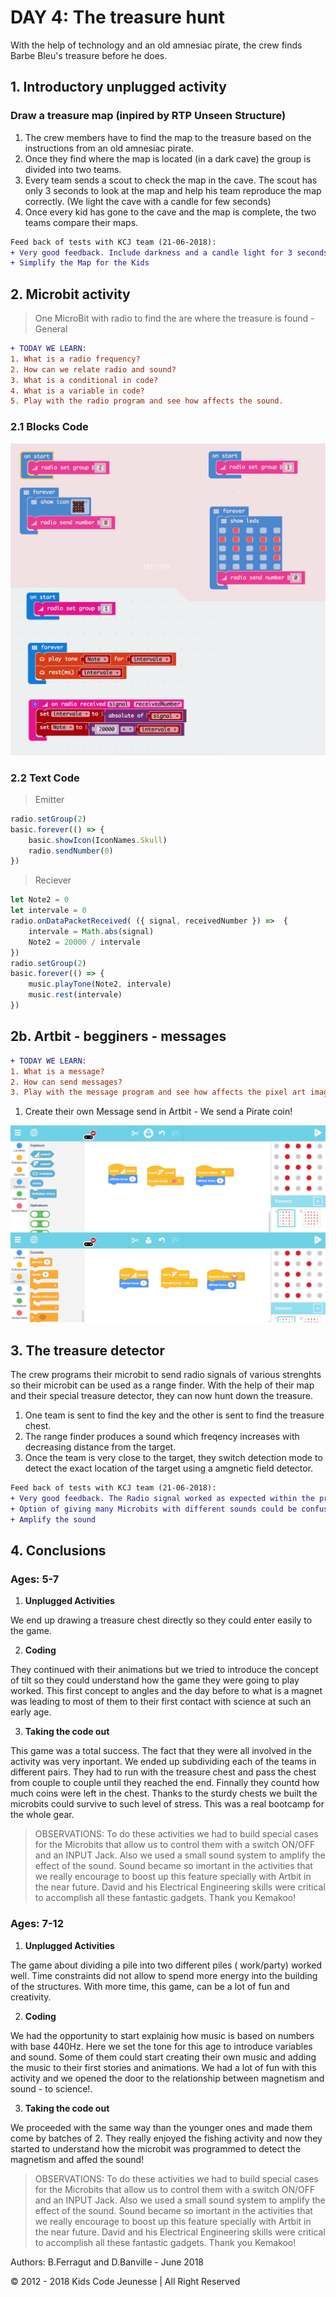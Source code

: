 # DAY 4: The treasure hunt

With the help of technology and an old amnesiac pirate, the crew finds Barbe Bleu's treasure before he does.

## 1. Introductory unplugged activity

### Draw a treasure map (inpired by RTP Unseen Structure)

1) The crew members have to find the map to the treasure based on the instructions from an old amnesiac pirate. 
2) Once they find where the map is located (in a dark cave) the group is divided into two teams. 
3) Every team sends a scout to check the map in the cave. The scout has only 3 seconds to look at the map and help his team reproduce the map correctly. (We light the cave with a candle for few seconds)
4) Once every kid has gone to the cave and the map is complete, the two teams compare their maps.

```diff
Feed back of tests with KCJ team (21-06-2018): 
+ Very good feedback. Include darkness and a candle light for 3 seconds to visualize maps.
+ Simplify the Map for the Kids
```

## 2. Microbit activity 

> One MicroBit with radio to find the are where the treasure is found - General

```diff
+ TODAY WE LEARN:
1. What is a radio frequency?
2. How can we relate radio and sound?
3. What is a conditional in code?
4. What is a variable in code?
5. Play with the radio program and see how affects the sound.
```

### 2.1 Blocks Code
![Blocks Code](./images/Day4-blocks.png)
### 2.2 Text Code
> Emitter
```javascript
radio.setGroup(2)
basic.forever(() => {
    basic.showIcon(IconNames.Skull)
    radio.sendNumber(0)
})
```
>Reciever
```javascript
let Note2 = 0
let intervale = 0
radio.onDataPacketReceived( ({ signal, receivedNumber }) =>  {
    intervale = Math.abs(signal)
    Note2 = 20000 / intervale
})
radio.setGroup(2)
basic.forever(() => {
    music.playTone(Note2, intervale)
    music.rest(intervale)
})
```

## 2b. Artbit - begginers - messages

```diff
+ TODAY WE LEARN:
1. What is a message?  
2. How can send messages?
3. Play with the message program and see how affects the pixel art image.
```

1. Create their own Message send in Artbit - We send a Pirate coin!

![ArtBit Code](./images/ArtBit/Day4.jpg)

## 3. The treasure detector

The crew programs their microbit to send radio signals of various strenghts so their microbit can be used as a range finder. With the help of their map and their special treasure detector, they can now hunt down the treasure.

1) One team is sent to find the key and the other is sent to find the treasure chest.
2) The range finder produces a sound which freqency increases with decreasing distance from the target. 
3) Once the team is very close to the target, they switch detection mode to detect the exact location of the target using a amgnetic field detector.

```diff
Feed back of tests with KCJ team (21-06-2018): 
+ Very good feedback. The Radio signal worked as expected within the programmed ranges.
+ Option of giving many Microbits with different sounds could be confusing.
+ Amplify the sound
```

## 4. Conclusions 

### Ages: 5-7
1. **Unplugged Activities**

We end up drawing a treasure chest directly so they could enter easily to the game. 

2. **Coding**

They continued with their animations but we tried to introduce the concept of tilt so they could understand how the game they were going to play worked. This first concept to angles and the day before to what is a magnet was leading to most of them to their first contact with science at such an early age.

3. **Taking the code out**

This game was a total success. The fact that they were all involved in the activity was very inportant. We ended up subdividing each of the teams in different pairs. They had to run with the treasure chest and pass the chest from couple to couple until they reached the end. Finnally they countd how much coins were left in the chest. Thanks to the sturdy chests we built the microbits could survive to such level of stress. This was a real bootcamp for the whole gear.

> OBSERVATIONS: To do these activities we had to build special cases for the Microbits that allow us to control them with a switch ON/OFF and an INPUT Jack. Also we used a small sound system to amplify the effect of the sound. Sound became so imortant in the activities that we really encourage to boost up this feature specially with Artbit in the near future. David and his Electrical Engineering skills were critical to accomplish all these fantastic gadgets. Thank you Kemakoo!


### Ages: 7-12
1. **Unplugged Activities**

The game about dividing a pile into two different piles ( work/party) worked well. Time constraints did not allow to spend more energy into the building of the structures. With more time, this game, can be a lot of fun and creativity.

2. **Coding**

We had the opportunity to start explainig how music is based on numbers with base 440Hz. Here we set the tone for this age to introduce variables and sound. Some of them could start creating their own music and adding the music to their first stories and animations. We had a lot of fun with this activity and we opened the door to the relationship between magnetism and sound - to science!. 

3. **Taking the code out**

We proceeded with the same way than the younger ones and made them come by batches of 2. They really enjoyed the fishing activity and now they started to understand how the microbit was programmed to detect the magnetism and affed the sound!

> OBSERVATIONS: To do these activities we had to build special cases for the Microbits that allow us to control them with a switch ON/OFF and an INPUT Jack. Also we used a small sound system to amplify the effect of the sound. Sound became so imortant in the activities that we really encourage to boost up this feature specially with Artbit in the near future. David and his Electrical Engineering skills were critical to accomplish all these fantastic gadgets. Thank you Kemakoo!



Authors: B.Ferragut and D.Banville - June 2018

© 2012 - 2018 Kids Code Jeunesse | All Right Reserved

